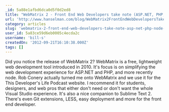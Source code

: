 ```yaml
---
_id: 5a88e1afbd6dca0d5f0d2ed8
title: "WebMatrix 2 - Front End Web Developers take note (ASP.NET, PHP, node.js and more)"
url: 'http://www.hanselman.com/blog/WebMatrix2FrontEndWebDevelopersTakeNoteASPNETPHPNodejsAndMore.aspx'
category: articles
slug: 'webmatrix-2-front-end-web-developers-take-note-asp-net-php-node-js-and-more'
user_id: 5a83ce59d6eb0005c4ecda2c
username: 'bill-s'
createdOn: '2012-09-21T16:10:38.000Z'
tags: []
---
```


Did you notice the release of WebMatrix 2? WebMatrix is a free, lightweight web development tool introduced in 2010. It's focus is on simplifying the web development experience for ASP.NET and PHP, and more recently node. Rob Conery actually turned me onto WebMatrix and we use it for the This Developer's Life Podcast website. I recommend it for students, designers, and web pros that either don't need or don't want the whole Visual Studio experience. It's also a nice companion to Sublime Text 2. There's even Git extensions, LESS, easy deployment and more for the front end developer.
